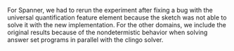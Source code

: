For Spanner, we had to rerun the experiment after fixing a bug with the universal quantification feature element because the sketch was not able to solve it with the new implementation.
For the other domains, we include the original results because of the nondetermistic behavior
when solving answer set programs in parallel with the clingo solver.

